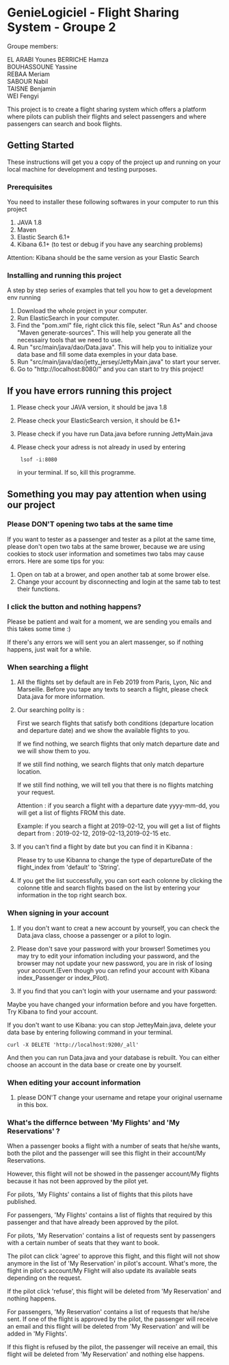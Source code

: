 
# GenieLogiciel - Flight Sharing System - Groupe 2

Groupe members:

EL ARABI Younes
BERRICHE Hamza  
BOUHASSOUNE Yassine  
REBAA Meriam  
SABOUR Nabil  
TAISNE Benjamin  
WEI Fengyi  

This project is to create a flight sharing system which offers a platform where pilots can publish their flights and select passengers and where passengers can search and book flights.


## Getting Started

These instructions will get you a copy of the project up and running on your local machine for development and testing purposes. 

### Prerequisites

You need to installer these following softwares in your computer to run this project

1. JAVA 1.8
2. Maven 
3. Elastic Search 6.1+
4. Kibana 6.1+ (to test or debug if you have any searching problems)

Attention: Kibana should be the same version as your Elastic Search


### Installing and running this project

A step by step series of examples that tell you how to get a development env running

1. Download the whole project in your computer.
2. Run ElasticSearch in your computer.
3. Find the "pom.xml" file, right click this file, select "Run As" and choose "Maven generate-sources". This will help you generate all the necessairy tools that we need to use.
4. Run "src/main/java/dao/Data.java". This will help you to initialize your data base and fill some data exemples in your data base.
5. Run "src/main/java/dao/jetty_jersey/JettyMain.java" to start your server.
6. Go to "http://localhost:8080/" and you can start to try this project!


## If you have errors running this project

1. Please check your JAVA version, it should be java 1.8
2. Please check your ElasticSearch version, it should be 6.1+
3. Please check if you have run Data.java before running JettyMain.java
4. Please check your adress is not already in used by entering 

		lsof -i:8080 

	in your terminal. If so, kill this programme.


## Something you may pay attention when using our project


### Please DON'T opening two tabs at the same time
If you want to tester as a passenger and tester as a pilot at the same time, please don't open two tabs at the same brower, because we are using cookies to stock user information and sometimes two tabs may cause errors. Here are some tips for you:

1. Open on tab at a brower, and open another tab at some brower else.
2. Change your account by disconnecting and login at the same tab to test their functions.


### I click the button and nothing happens?
Please be patient and wait for a moment, we are sending you emails and this takes some time :) 

If there's any errors we will sent you an alert massenger, so if nothing happens, just wait for a while.

### When searching a flight

1. All the flights set by default are in Feb 2019 from Paris, Lyon, Nic and Marseille. Before you tape any texts to search a flight, please check Data.java for more information. 
2. Our searching polity is : 
 
   First we search flights that satisfy both conditions (departure location and departure date) and we show the available flights to you.
   
   If we find nothing, we search flights that only match departure date and we will show them to you.
   
   If we still find nothing, we search flights that only match departure location.
   
   If we still find nothing, we will tell you that there is no flights matching your request.
   
   Attention :  if you search a flight with a departure date yyyy-mm-dd, you will get a list of flights FROM this date. 
	
   Example: if you search a flight at 2019-02-12, you will get a list of flights depart from : 2019-02-12, 2019-02-13,2019-02-15 etc.

3. If you can't find a flight by date but you can find it in Kibanna :
	
   Please try to use Kibanna to change the type of departureDate of the flight_index from 'default' to  'String'.
4. If you get the list successfully, you can sort each colonne by clicking the colonne title and search flights based on the list by entering your information in  the top right search box.

### When signing in your account
1. If you don't want to creat a new account by yourself, you can check the Data.java class, choose a passenger or a pilot to login.

2. Please don't save your password with your browser! Sometimes you may try to edit your infomation including your password, and the browser may not update your new password, you are in risk of losing your account.(Even though you can refind your account with Kibana index_Passenger or index_Pilot).

3. If you find that you can't login with your username and your password:
	
Maybe you have changed your information before and you have forgetten. Try Kibana to find your account.
	
If you don't want to use Kibana: you can stop JetteyMain.java, delete your data base by entering following command in your terminal.  
	
	curl -X DELETE 'http://localhost:9200/_all'  
	
And then you can run Data.java and your database is rebuilt. You can either choose an account in the data base or create one by yourself.

### When editing your account information
1. please DON'T change your username and retape your original username in this box.

### What's the differnce between 'My Flights' and 'My Reservations' ?

When a passenger books a flight with a number of seats that he/she wants, both the pilot and the passenger will see this flight in their account/My Reservations. 

However, this flight will not be showed in the passenger account/My flights because it has not been approved by the pilot yet.
 
For pilots, 'My Flights' contains a list of flights that this pilots have published. 

For passengers, 'My Flights' contains a list of flights that required by this passenger and that have already been approved by the pilot.

For pilots, 'My Reservation' contains a  list of requests sent by passengers with a certain number of seats that they want to book. 

The pilot can click 'agree' to approve this flight, and this flight will not show anymore in the list of 'My Reservation' in pilot's account. What's more, the flight in pilot's account/My Flight will also update its available seats depending on the request. 

If the pilot click 'refuse', this flight will be deleted from 'My Reservation' and nothing happens.

For passengers, 'My Reservation' contains a  list of requests that he/she sent. If one of the flight is approved by the pilot, the passenger will receive an email and this flight will be deleted from  'My Reservation' and will be added in 'My Flights'. 

If this flight is refused by the pilot, the passenger will receive an email, this flight will be deleted from  'My Reservation' and nothing else happens.



